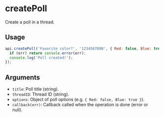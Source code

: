 # createPoll

Create a poll in a thread.

## Usage
```js
api.createPoll('Favorite color?', '1234567890', { Red: false, Blue: true }, (err) => {
  if (err) return console.error(err);
  console.log('Poll created!');
});
```

## Arguments
- `title`: Poll title (string).
- `threadID`: Thread ID (string).
- `options`: Object of poll options (e.g. `{ Red: false, Blue: true }`).
- `callback(err)`: Callback called when the operation is done (error or null).
